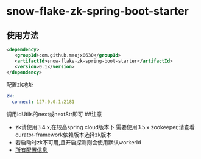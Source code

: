 # snow-flake-zk-spring-boot-starter
## 使用方法
```xml
<dependency>
   <groupId>com.github.maojx0630</groupId>
   <artifactId>snow-flake-zk-spring-boot-starter</artifactId>
   <version>0.1</version>
</dependency>
```
配置zk地址
```yaml
zk:
  connect: 127.0.0.1:2181
```
调用IdUtils的next或nextStr即可
##注意
* zk请使用3.4.x,在较高spring cloud版本下 需要使用3.5.x zookeeper,请查看curator-framework依赖版本选择zk版本
* 若启动时zk不可用,且开启探测则会使用默认workerId
* [所有配置信息](https://github.com/maojx0630/snow-flake-zk-spring-boot-starter/blob/master/src/main/java/com/github/maojx0630/snowFlakeZk/ZookeeperConfig.java)